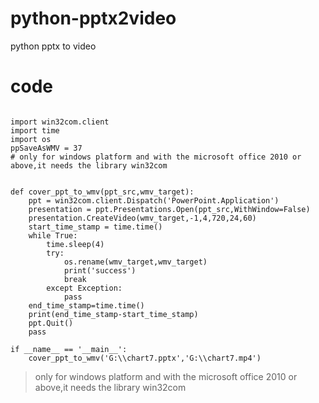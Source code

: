 # python-pptx2video
python pptx to video

# code

```

import win32com.client
import time
import os
ppSaveAsWMV = 37
# only for windows platform and with the microsoft office 2010 or above,it needs the library win32com
  
  
def cover_ppt_to_wmv(ppt_src,wmv_target):
    ppt = win32com.client.Dispatch('PowerPoint.Application')
    presentation = ppt.Presentations.Open(ppt_src,WithWindow=False)
    presentation.CreateVideo(wmv_target,-1,4,720,24,60)
    start_time_stamp = time.time()
    while True:
        time.sleep(4)
        try:
            os.rename(wmv_target,wmv_target)
            print('success')
            break
        except Exception:
            pass
    end_time_stamp=time.time()
    print(end_time_stamp-start_time_stamp)
    ppt.Quit()
    pass
  
if __name__ == '__main__':
    cover_ppt_to_wmv('G:\\chart7.pptx','G:\\chart7.mp4')

```
> only for windows platform and with the microsoft office 2010 or above,it needs the library win32com
